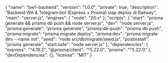 {
  "name": "bw1-backend",
  "version": "1.0.0",
  "private": true,
  "description": "Backend WA & Telegram bot (Express + Prisma) siap deploy di Railway",
  "main": "server.js",
  "engines": {
    "node": "20.x"
  },
  "scripts": {
    "start": "prisma generate && prisma db push && node server.js",
    "dev": "node server.js",
    "prisma:generate": "prisma generate",
    "prisma:db-push": "prisma db push",
    "prisma:migrate": "prisma migrate deploy",
    "prisma:dev": "prisma migrate dev --name init",
    "seed": "node src/db/migrate/seed.js",
    "postinstall": "prisma generate",
    "start:safe": "node server.js"
  },
  "dependencies": {
    "express": "^4.19.2",
    "@prisma/client": "^5.22.0",
    "prisma": "^5.22.0"
  },
  "devDependencies": {},
  "license": "MIT"
}
